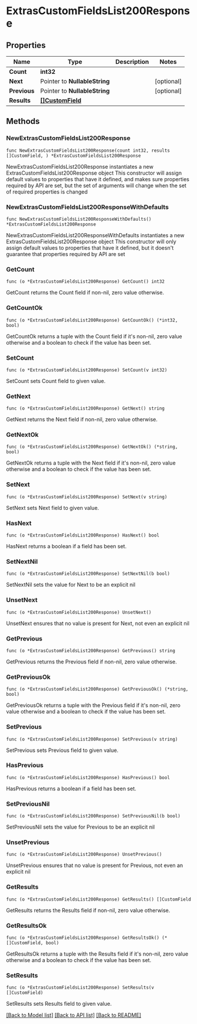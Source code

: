 # ExtrasCustomFieldsList200Response

## Properties

Name | Type | Description | Notes
------------ | ------------- | ------------- | -------------
**Count** | **int32** |  | 
**Next** | Pointer to **NullableString** |  | [optional] 
**Previous** | Pointer to **NullableString** |  | [optional] 
**Results** | [**[]CustomField**](CustomField.md) |  | 

## Methods

### NewExtrasCustomFieldsList200Response

`func NewExtrasCustomFieldsList200Response(count int32, results []CustomField, ) *ExtrasCustomFieldsList200Response`

NewExtrasCustomFieldsList200Response instantiates a new ExtrasCustomFieldsList200Response object
This constructor will assign default values to properties that have it defined,
and makes sure properties required by API are set, but the set of arguments
will change when the set of required properties is changed

### NewExtrasCustomFieldsList200ResponseWithDefaults

`func NewExtrasCustomFieldsList200ResponseWithDefaults() *ExtrasCustomFieldsList200Response`

NewExtrasCustomFieldsList200ResponseWithDefaults instantiates a new ExtrasCustomFieldsList200Response object
This constructor will only assign default values to properties that have it defined,
but it doesn't guarantee that properties required by API are set

### GetCount

`func (o *ExtrasCustomFieldsList200Response) GetCount() int32`

GetCount returns the Count field if non-nil, zero value otherwise.

### GetCountOk

`func (o *ExtrasCustomFieldsList200Response) GetCountOk() (*int32, bool)`

GetCountOk returns a tuple with the Count field if it's non-nil, zero value otherwise
and a boolean to check if the value has been set.

### SetCount

`func (o *ExtrasCustomFieldsList200Response) SetCount(v int32)`

SetCount sets Count field to given value.


### GetNext

`func (o *ExtrasCustomFieldsList200Response) GetNext() string`

GetNext returns the Next field if non-nil, zero value otherwise.

### GetNextOk

`func (o *ExtrasCustomFieldsList200Response) GetNextOk() (*string, bool)`

GetNextOk returns a tuple with the Next field if it's non-nil, zero value otherwise
and a boolean to check if the value has been set.

### SetNext

`func (o *ExtrasCustomFieldsList200Response) SetNext(v string)`

SetNext sets Next field to given value.

### HasNext

`func (o *ExtrasCustomFieldsList200Response) HasNext() bool`

HasNext returns a boolean if a field has been set.

### SetNextNil

`func (o *ExtrasCustomFieldsList200Response) SetNextNil(b bool)`

 SetNextNil sets the value for Next to be an explicit nil

### UnsetNext
`func (o *ExtrasCustomFieldsList200Response) UnsetNext()`

UnsetNext ensures that no value is present for Next, not even an explicit nil
### GetPrevious

`func (o *ExtrasCustomFieldsList200Response) GetPrevious() string`

GetPrevious returns the Previous field if non-nil, zero value otherwise.

### GetPreviousOk

`func (o *ExtrasCustomFieldsList200Response) GetPreviousOk() (*string, bool)`

GetPreviousOk returns a tuple with the Previous field if it's non-nil, zero value otherwise
and a boolean to check if the value has been set.

### SetPrevious

`func (o *ExtrasCustomFieldsList200Response) SetPrevious(v string)`

SetPrevious sets Previous field to given value.

### HasPrevious

`func (o *ExtrasCustomFieldsList200Response) HasPrevious() bool`

HasPrevious returns a boolean if a field has been set.

### SetPreviousNil

`func (o *ExtrasCustomFieldsList200Response) SetPreviousNil(b bool)`

 SetPreviousNil sets the value for Previous to be an explicit nil

### UnsetPrevious
`func (o *ExtrasCustomFieldsList200Response) UnsetPrevious()`

UnsetPrevious ensures that no value is present for Previous, not even an explicit nil
### GetResults

`func (o *ExtrasCustomFieldsList200Response) GetResults() []CustomField`

GetResults returns the Results field if non-nil, zero value otherwise.

### GetResultsOk

`func (o *ExtrasCustomFieldsList200Response) GetResultsOk() (*[]CustomField, bool)`

GetResultsOk returns a tuple with the Results field if it's non-nil, zero value otherwise
and a boolean to check if the value has been set.

### SetResults

`func (o *ExtrasCustomFieldsList200Response) SetResults(v []CustomField)`

SetResults sets Results field to given value.



[[Back to Model list]](../README.md#documentation-for-models) [[Back to API list]](../README.md#documentation-for-api-endpoints) [[Back to README]](../README.md)


